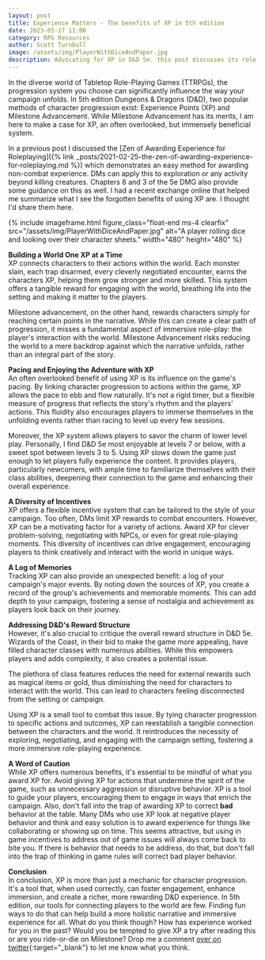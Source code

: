 ```yaml
---
layout: post
title: Experience Matters - The benefits of XP in 5th edition
date: 2023-05-17 11:00
category: RPG Resources
author: Scott Turnbull
image: /assets/img/PlayerWithDiceAndPaper.jpg
description: Advocating for XP in D&D 5e. this post discusses its role in boosting engagement, diversifying actions, and improving game immersion.
---
```

In the diverse world of Tabletop Role-Playing Games (TTRPGs), the progression system you choose can significantly influence the way your campaign unfolds. In 5th edition Dungeons & Dragons (D&D), two popular methods of character progression exist: Experience Points (XP) and Milestone Advancement. While Milestone Advancement has its merits, I am here to make a case for XP, an often overlooked, but immensely beneficial system.

In a previous post I discussed the [Zen of Awarding Experience for Roleplaying]({% link _posts/2021-02-25-the-zen-of-awarding-experience-for-roleplaying.md %}) which demonstrates an easy method for awarding non-combat experience.  DMs can apply this to exploration or any activity beyond killing creatures. Chapters 8 and 3 of the 5e DMG also provide some guidance on this as well.  I had a recent exchange online that helped me summarize what I see the forgotten benefits of using XP are.  I thought I'd share them here.

{% include imageframe.html
  figure_class="float-end ms-4 clearfix"
  src="/assets/img/PlayerWithDiceAndPaper.jpg"
  alt="A player rolling dice and looking over their character sheets."
  width="480" height="480"
 %}

**Building a World One XP at a Time**   
XP connects characters to their actions within the world. Each monster slain, each trap disarmed, every cleverly negotiated encounter, earns the characters XP, helping them grow stronger and more skilled. This system offers a tangible reward for engaging with the world, breathing life into the setting and making it matter to the players.

Milestone advancement, on the other hand, rewards characters simply for reaching certain points in the narrative. While this can create a clear path of progression, it misses a fundamental aspect of immersive role-play: the player's interaction with the world. Milestone Advancement risks reducing the world to a mere backdrop against which the narrative unfolds, rather than an integral part of the story.

**Pacing and Enjoying the Adventure with XP**     
An often overlooked benefit of using XP is its influence on the game's pacing. By linking character progression to actions within the game, XP allows the pace to ebb and flow naturally. It's not a rigid timer, but a flexible measure of progress that reflects the story's rhythm and the players' actions. This fluidity also encourages players to immerse themselves in the unfolding events rather than racing to level up every few sessions.

Moreover, the XP system allows players to savor the charm of lower level play. Personally, I find D&D 5e most enjoyable at levels 7 or below, with a sweet spot between levels 3 to 5. Using XP slows down the game just enough to let players fully experience the content. It provides players, particularly newcomers, with ample time to familiarize themselves with their class abilities, deepening their connection to the game and enhancing their overall experience.

**A Diversity of Incentives**     
XP offers a flexible incentive system that can be tailored to the style of your campaign. Too often, DMs limit XP rewards to combat encounters. However, XP can be a motivating factor for a variety of actions. Award XP for clever problem-solving, negotiating with NPCs, or even for great role-playing moments. This diversity of incentives can drive engagement, encouraging players to think creatively and interact with the world in unique ways.

**A Log of Memories**    
Tracking XP can also provide an unexpected benefit: a log of your campaign's major events. By noting down the sources of XP, you create a record of the group's achievements and memorable moments. This can add depth to your campaign, fostering a sense of nostalgia and achievement as players look back on their journey.

**Addressing D&D's Reward Structure**   
However, it's also crucial to critique the overall reward structure in D&D 5e. Wizards of the Coast, in their bid to make the game more appealing, have filled character classes with numerous abilities. While this empowers players and adds complexity, it also creates a potential issue.

The plethora of class features reduces the need for external rewards such as magical items or gold, thus diminishing the need for characters to interact with the world. This can lead to characters feeling disconnected from the setting or campaign.

Using XP is a small tool to combat this issue. By tying character progression to specific actions and outcomes, XP can reestablish a tangible connection between the characters and the world. It reintroduces the necessity of exploring, negotiating, and engaging with the campaign setting, fostering a more immersive role-playing experience.

**A Word of Caution**   
While XP offers numerous benefits, it's essential to be mindful of what you award XP for. Avoid giving XP for actions that undermine the spirit of the game, such as unnecessary aggression or disruptive behavior. XP is a tool to guide your players, encouraging them to engage in ways that enrich the campaign. Also, don't fall into the trap of awarding XP to correct **bad** behavior at the table.  Many DMs who use XP look at negative player behavior and think and easy solution is to award experience for things like collaborating or showing up on time.  This seems attractive, but using in game incentives to address out of game issues will always come back to bite you. If there is behavior that needs to be address, do that, but don't fall into the trap of thinking in game rules will correct bad player behavior.


**Conclusion**    
In conclusion, XP is more than just a mechanic for character progression. It's a tool that, when used correctly, can foster engagement, enhance immersion, and create a richer, more rewarding D&D experience. In 5th edition, our tools for connecting players to the world are few. Finding fun ways to do that can help build a more holistic narrative and immersive experience for all.  What do you think though?  How has experience worked for you in the past? Would you be tempted to give XP a try after reading this or are you ride-or-die on Milestone?  Drop me a comment [over on twitter](https://twitter.com/optionalrule){:target="_blank"} to let me know what you think.